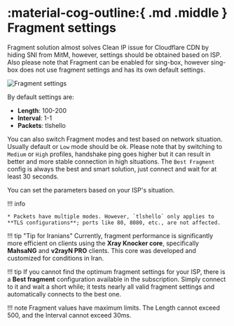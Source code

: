 # :material-cog-outline:{ .md .middle } Fragment settings

Fragment solution almost solves Clean IP issue for Cloudflare CDN by hiding SNI from MitM, however, settings should be obtained based on ISP. Also please note that Fragment can be enabled for sing-box, however sing-box does not use fragment settings and has its own default settings.

![Fragment settings](../images/fragment-settings.jpg)

By default settings are:

- **Length**: 100-200
- **Interval**: 1-1
- **Packets**: tlshello

You can also switch Fragment modes and test based on network situation. Usually default or `Low` mode should be ok. Please note that by switching to `Medium` or `High` profiles, handshake ping goes higher but it can result in better and more stable connection in high situations. The `Best Fragment` config is always the best and smart solution, just connect and wait for at least 30 seconds.

You can set the parameters based on your ISP's situation.

!!! info

    * Packets have multiple modes. However, `tlshello` only applies to **TLS configurations**; ports like 80, 8080, etc., are not affected.

!!! tip "Tip for Iranians"
    Currently, fragment performance is significantly more efficient on clients using the **Xray Knocker core**, specifically **MahsaNG** and **v2rayN PRO** clients. This core was developed and customized for conditions in Iran.

!!! tip
    If you cannot find the optimum fragment settings for your ISP, there is a **Best fragment** configuration available in the subscription. Simply connect to it and wait a short while; it tests nearly all valid fragment settings and automatically connects to the best one.

!!! note
    Fragment values have maximum limits. The Length cannot exceed 500, and the Interval cannot exceed 30ms.
